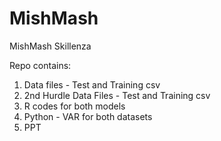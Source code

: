 # MishMash
MishMash Skillenza


Repo contains:
1) Data files - Test and Training csv
2) 2nd Hurdle Data Files - Test and Training csv
3) R codes for both models
4) Python - VAR for both datasets
5) PPT
